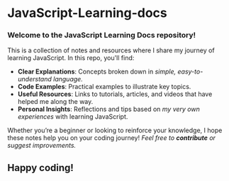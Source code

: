 # JavaScript-Learning-docs

### Welcome to the **JavaScript Learning Docs** repository! 
This is a collection of notes and resources where I share my journey of learning JavaScript. In this repo, you'll find:

- **Clear Explanations**: Concepts broken down in *simple, easy-to-understand language.*
- **Code Examples**: Practical examples to illustrate key topics.
- **Useful Resources**: Links to tutorials, articles, and videos that have helped me along the way.
- **Personal Insights**: Reflections and tips based on *my very own experiences* with learning JavaScript.

Whether you’re a beginner or looking to reinforce your knowledge, I hope these notes help you on your coding journey! *Feel free to **contribute** or suggest improvements.* 
## Happy coding!
